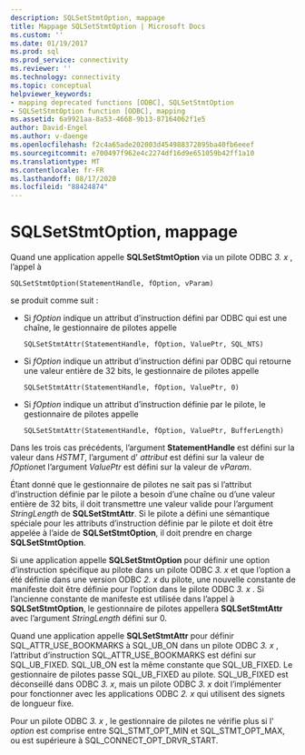```yaml
---
description: SQLSetStmtOption, mappage
title: Mappage SQLSetStmtOption | Microsoft Docs
ms.custom: ''
ms.date: 01/19/2017
ms.prod: sql
ms.prod_service: connectivity
ms.reviewer: ''
ms.technology: connectivity
ms.topic: conceptual
helpviewer_keywords:
- mapping deprecated functions [ODBC], SQLSetStmtOption
- SQLSetStmtOption function [ODBC], mapping
ms.assetid: 6a9921aa-8a53-4668-9b13-87164062f1e5
author: David-Engel
ms.author: v-daenge
ms.openlocfilehash: f2c4a65ade202003d454988372895ba40fb6eeef
ms.sourcegitcommit: e700497f962e4c2274df16d9e651059b42ff1a10
ms.translationtype: MT
ms.contentlocale: fr-FR
ms.lasthandoff: 08/17/2020
ms.locfileid: "88424874"
---
```

# <a name="sqlsetstmtoption-mapping"></a>SQLSetStmtOption, mappage
Quand une application appelle **SQLSetStmtOption** via un pilote ODBC *3. x* , l’appel à  
  
```  
SQLSetStmtOption(StatementHandle, fOption, vParam)  
```  
  
 se produit comme suit :  
  
-   Si *fOption* indique un attribut d’instruction défini par ODBC qui est une chaîne, le gestionnaire de pilotes appelle  
  
    ```  
    SQLSetStmtAttr(StatementHandle, fOption, ValuePtr, SQL_NTS)  
    ```  
  
-   Si *fOption* indique un attribut d’instruction défini par ODBC qui retourne une valeur entière de 32 bits, le gestionnaire de pilotes appelle  
  
    ```  
    SQLSetStmtAttr(StatementHandle, fOption, ValuePtr, 0)  
    ```  
  
-   Si *fOption* indique un attribut d’instruction définie par le pilote, le gestionnaire de pilotes appelle  
  
    ```  
    SQLSetStmtAttr(StatementHandle, fOption, ValuePtr, BufferLength)  
    ```  
  
 Dans les trois cas précédents, l’argument **StatementHandle** est défini sur la valeur dans *HSTMT*, l’argument d' *attribut* est défini sur la valeur de *fOption*et l’argument *ValuePtr* est défini sur la valeur de *vParam*.  
  
 Étant donné que le gestionnaire de pilotes ne sait pas si l’attribut d’instruction définie par le pilote a besoin d’une chaîne ou d’une valeur entière de 32 bits, il doit transmettre une valeur valide pour l’argument *StringLength* de **SQLSetStmtAttr**. Si le pilote a défini une sémantique spéciale pour les attributs d’instruction définie par le pilote et doit être appelée à l’aide de **SQLSetStmtOption**, il doit prendre en charge **SQLSetStmtOption**.  
  
 Si une application appelle **SQLSetStmtOption** pour définir une option d’instruction spécifique au pilote dans un pilote ODBC *3. x* et que l’option a été définie dans une version ODBC *2. x* du pilote, une nouvelle constante de manifeste doit être définie pour l’option dans le pilote ODBC *3. x* . Si l’ancienne constante de manifeste est utilisée dans l’appel à **SQLSetStmtOption**, le gestionnaire de pilotes appellera **SQLSetStmtAttr** avec l’argument *StringLength* défini sur 0.  
  
 Quand une application appelle **SQLSetStmtAttr** pour définir SQL_ATTR_USE_BOOKMARKS à SQL_UB_ON dans un pilote ODBC *3. x* , l’attribut d’instruction SQL_ATTR_USE_BOOKMARKS est défini sur SQL_UB_FIXED. SQL_UB_ON est la même constante que SQL_UB_FIXED. Le gestionnaire de pilotes passe SQL_UB_FIXED au pilote. SQL_UB_FIXED est déconseillé dans ODBC *3. x*, mais un pilote ODBC *3. x* doit l’implémenter pour fonctionner avec les applications ODBC *2. x* qui utilisent des signets de longueur fixe.  
  
 Pour un pilote ODBC *3. x* , le gestionnaire de pilotes ne vérifie plus si l' *option* est comprise entre SQL_STMT_OPT_MIN et SQL_STMT_OPT_MAX, ou est supérieure à SQL_CONNECT_OPT_DRVR_START.
